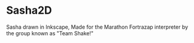# Sasha2D
Sasha drawn in Inkscape, Made for the Marathon Fortrazap interpreter by the group known as "Team Shake!"
